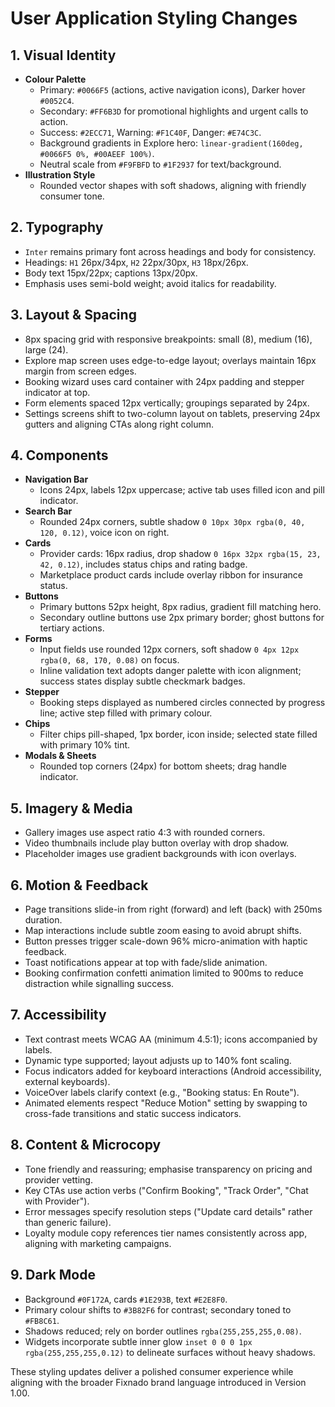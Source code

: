 # User Application Styling Changes

## 1. Visual Identity
- **Colour Palette**
  - Primary: `#0066F5` (actions, active navigation icons), Darker hover `#0052C4`.
  - Secondary: `#FF6B3D` for promotional highlights and urgent calls to action.
  - Success: `#2ECC71`, Warning: `#F1C40F`, Danger: `#E74C3C`.
  - Background gradients in Explore hero: `linear-gradient(160deg, #0066F5 0%, #00AEEF 100%)`.
  - Neutral scale from `#F9FBFD` to `#1F2937` for text/background.
- **Illustration Style**
  - Rounded vector shapes with soft shadows, aligning with friendly consumer tone.

## 2. Typography
- `Inter` remains primary font across headings and body for consistency.
- Headings: `H1` 26px/34px, `H2` 22px/30px, `H3` 18px/26px.
- Body text 15px/22px; captions 13px/20px.
- Emphasis uses semi-bold weight; avoid italics for readability.

## 3. Layout & Spacing
- 8px spacing grid with responsive breakpoints: small (8), medium (16), large (24).
- Explore map screen uses edge-to-edge layout; overlays maintain 16px margin from screen edges.
- Booking wizard uses card container with 24px padding and stepper indicator at top.
- Form elements spaced 12px vertically; groupings separated by 24px.
- Settings screens shift to two-column layout on tablets, preserving 24px gutters and aligning CTAs along right column.

## 4. Components
- **Navigation Bar**
  - Icons 24px, labels 12px uppercase; active tab uses filled icon and pill indicator.
- **Search Bar**
  - Rounded 24px corners, subtle shadow `0 10px 30px rgba(0, 40, 120, 0.12)`, voice icon on right.
- **Cards**
  - Provider cards: 16px radius, drop shadow `0 16px 32px rgba(15, 23, 42, 0.12)`, includes status chips and rating badge.
  - Marketplace product cards include overlay ribbon for insurance status.
- **Buttons**
  - Primary buttons 52px height, 8px radius, gradient fill matching hero.
  - Secondary outline buttons use 2px primary border; ghost buttons for tertiary actions.
- **Forms**
  - Input fields use rounded 12px corners, soft shadow `0 4px 12px rgba(0, 68, 170, 0.08)` on focus.
  - Inline validation text adopts danger palette with icon alignment; success states display subtle checkmark badges.
- **Stepper**
  - Booking steps displayed as numbered circles connected by progress line; active step filled with primary colour.
- **Chips**
  - Filter chips pill-shaped, 1px border, icon inside; selected state filled with primary 10% tint.
- **Modals & Sheets**
  - Rounded top corners (24px) for bottom sheets; drag handle indicator.

## 5. Imagery & Media
- Gallery images use aspect ratio 4:3 with rounded corners.
- Video thumbnails include play button overlay with drop shadow.
- Placeholder images use gradient backgrounds with icon overlays.

## 6. Motion & Feedback
- Page transitions slide-in from right (forward) and left (back) with 250ms duration.
- Map interactions include subtle zoom easing to avoid abrupt shifts.
- Button presses trigger scale-down 96% micro-animation with haptic feedback.
- Toast notifications appear at top with fade/slide animation.
- Booking confirmation confetti animation limited to 900ms to reduce distraction while signalling success.

## 7. Accessibility
- Text contrast meets WCAG AA (minimum 4.5:1); icons accompanied by labels.
- Dynamic type supported; layout adjusts up to 140% font scaling.
- Focus indicators added for keyboard interactions (Android accessibility, external keyboards).
- VoiceOver labels clarify context (e.g., "Booking status: En Route").
- Animated elements respect "Reduce Motion" setting by swapping to cross-fade transitions and static success indicators.

## 8. Content & Microcopy
- Tone friendly and reassuring; emphasise transparency on pricing and provider vetting.
- Key CTAs use action verbs ("Confirm Booking", "Track Order", "Chat with Provider").
- Error messages specify resolution steps ("Update card details" rather than generic failure).
- Loyalty module copy references tier names consistently across app, aligning with marketing campaigns.

## 9. Dark Mode
- Background `#0F172A`, cards `#1E293B`, text `#E2E8F0`.
- Primary colour shifts to `#3B82F6` for contrast; secondary toned to `#FB8C61`.
- Shadows reduced; rely on border outlines `rgba(255,255,255,0.08)`.
- Widgets incorporate subtle inner glow `inset 0 0 0 1px rgba(255,255,255,0.12)` to delineate surfaces without heavy shadows.

These styling updates deliver a polished consumer experience while aligning with the broader Fixnado brand language introduced in Version 1.00.
